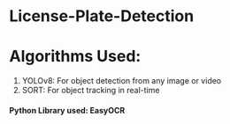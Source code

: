 # License-Plate-Detection

# Algorithms Used:
1. YOLOv8: For object detection from any image or video
2. SORT: For object tracking in real-time

#### Python Library used: EasyOCR
